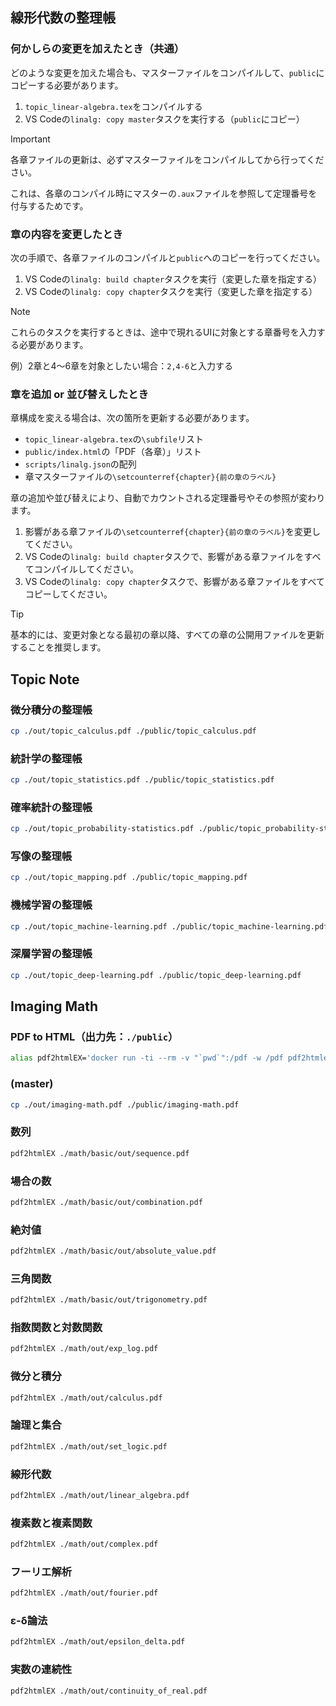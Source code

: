 ## 線形代数の整理帳

### 何かしらの変更を加えたとき（共通）

どのような変更を加えた場合も、マスターファイルをコンパイルして、`public`にコピーする必要があります。

1. `topic_linear-algebra.tex`をコンパイルする
2. VS Codeの`linalg: copy master`タスクを実行する（`public`にコピー）

> [!IMPORTANT]
> 各章ファイルの更新は、必ずマスターファイルをコンパイルしてから行ってください。

これは、各章のコンパイル時にマスターの`.aux`ファイルを参照して定理番号を付与するためです。

### 章の内容を変更したとき

次の手順で、各章ファイルのコンパイルと`public`へのコピーを行ってください。

1. VS Codeの`linalg: build chapter`タスクを実行（変更した章を指定する）
2. VS Codeの`linalg: copy chapter`タスクを実行（変更した章を指定する）

> [!NOTE]
> これらのタスクを実行するときは、途中で現れるUIに対象とする章番号を入力する必要があります。
> 
> 例）2章と4〜6章を対象としたい場合：`2,4-6`と入力する

### 章を追加 or 並び替えしたとき

章構成を変える場合は、次の箇所を更新する必要があります。

- `topic_linear-algebra.tex`の`\subfile`リスト
- `public/index.html`の「PDF（各章）」リスト
- `scripts/linalg.json`の配列
- 章マスターファイルの`\setcounterref{chapter}{前の章のラベル}`

章の追加や並び替えにより、自動でカウントされる定理番号やその参照が変わります。

1. 影響がある章ファイルの`\setcounterref{chapter}{前の章のラベル}`を変更してください。
2. VS Codeの`linalg: build chapter`タスクで、影響がある章ファイルをすべてコンパイルしてください。
3. VS Codeの`linalg: copy chapter`タスクで、影響がある章ファイルをすべてコピーしてください。

> [!TIP]
> 基本的には、変更対象となる最初の章以降、すべての章の公開用ファイルを更新することを推奨します。

## Topic Note

### 微分積分の整理帳

```bash
cp ./out/topic_calculus.pdf ./public/topic_calculus.pdf
```

### 統計学の整理帳

```bash
cp ./out/topic_statistics.pdf ./public/topic_statistics.pdf
```

### 確率統計の整理帳

```bash
cp ./out/topic_probability-statistics.pdf ./public/topic_probability-statistics.pdf
```

### 写像の整理帳

```bash
cp ./out/topic_mapping.pdf ./public/topic_mapping.pdf
```

### 機械学習の整理帳

```bash
cp ./out/topic_machine-learning.pdf ./public/topic_machine-learning.pdf
```

### 深層学習の整理帳

```bash
cp ./out/topic_deep-learning.pdf ./public/topic_deep-learning.pdf
```

## Imaging Math

### PDF to HTML（出力先：`./public`）

```bash
alias pdf2htmlEX='docker run -ti --rm -v "`pwd`":/pdf -w /pdf pdf2htmlex/pdf2htmlex:0.18.8.rc2-master-20200820-alpine-3.12.0-x86_64 --dest-dir ./public --process-outline 0 --zoom 1.5'
```

### (master)

```bash
cp ./out/imaging-math.pdf ./public/imaging-math.pdf
```

### 数列

```bash
pdf2htmlEX ./math/basic/out/sequence.pdf
```

### 場合の数

```bash
pdf2htmlEX ./math/basic/out/combination.pdf
```

### 絶対値

```bash
pdf2htmlEX ./math/basic/out/absolute_value.pdf
```

### 三角関数

```bash
pdf2htmlEX ./math/basic/out/trigonometry.pdf
```

### 指数関数と対数関数

```bash
pdf2htmlEX ./math/out/exp_log.pdf
```

### 微分と積分

```bash
pdf2htmlEX ./math/out/calculus.pdf
```

### 論理と集合

```bash
pdf2htmlEX ./math/out/set_logic.pdf
```

### 線形代数

```bash
pdf2htmlEX ./math/out/linear_algebra.pdf
```

### 複素数と複素関数

```bash
pdf2htmlEX ./math/out/complex.pdf
```

### フーリエ解析

```bash
pdf2htmlEX ./math/out/fourier.pdf
```

### ε-δ論法

```bash
pdf2htmlEX ./math/out/epsilon_delta.pdf
```

### 実数の連続性

```bash
pdf2htmlEX ./math/out/continuity_of_real.pdf
```
